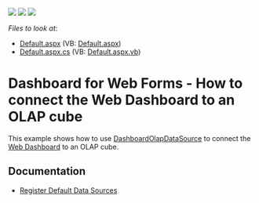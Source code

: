 <!-- default badges list -->
![](https://img.shields.io/endpoint?url=https://codecentral.devexpress.com/api/v1/VersionRange/128579819/16.2.3%2B)
[![](https://img.shields.io/badge/Open_in_DevExpress_Support_Center-FF7200?style=flat-square&logo=DevExpress&logoColor=white)](https://supportcenter.devexpress.com/ticket/details/T409163)
[![](https://img.shields.io/badge/📖_How_to_use_DevExpress_Examples-e9f6fc?style=flat-square)](https://docs.devexpress.com/GeneralInformation/403183)
<!-- default badges end -->
<!-- default file list -->
*Files to look at*:

* [Default.aspx](./CS/WebDesignerOlapDataSource/Default.aspx) (VB: [Default.aspx](./VB/WebDesignerOlapDataSource/Default.aspx))
* [Default.aspx.cs](./CS/WebDesignerOlapDataSource/Default.aspx.cs) (VB: [Default.aspx.vb](./VB/WebDesignerOlapDataSource/Default.aspx.vb))
<!-- default file list end -->

# Dashboard for Web Forms - How to connect the Web Dashboard to an OLAP cube

This example shows how to use <a href="https://documentation.devexpress.com/#Dashboard/clsDevExpressDashboardCommonDashboardOlapDataSourcetopic">DashboardOlapDataSource</a> to connect the <a href="https://documentation.devexpress.com/#Dashboard/CustomDocument115955">Web Dashboard</a> to an OLAP cube.

## Documentation

- [Register Default Data Sources](https://docs.devexpress.com/Dashboard/116300/web-dashboard/aspnet-web-forms-dashboard-control/register-default-data-sources)



